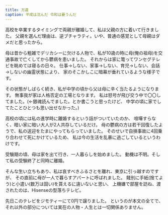```yaml
---
title: 方違
caption: 平成は沈んだ 令和は憂うんだ
---
```


高校を卒業するタイミングで両親が離婚して、私は父親の方に着いて行きました。
父親を選んだ理由は、逆ブチャラティ。いや、普通の感覚として母親はダメだと思ったから。

母は昔から粗雑でデリカシーに欠ける人物で、私が10歳の時に母(俺の祖母)を交通事故で亡くしてから鬱病を患いました。
それからは家に篭ってワンセグテレビを眺めては寝るの日々。
仕事→しない、家事→しない、育児→しない、会話→しないの幽霊状態により、
家のそこかしこに暗幕が垂れているような様子です。

その状態がしばらく続き、私が中学の頃から父は母に辛く当たるようになります。
無事我が家は人格否定の工場となります。
私は怒号が飛び交う中で〇〇してました。(←銀魂読んでました。とか書こうと思ったけど、
中学の頃に家でしてたことひとつも思い出せなかった。)

高校の頃には私の進学時に離婚するという話がついていたのか、
喧嘩すらなく、暗い家に暗い大人が2人共存しているだけ。
母の鬱病の方は若干回復したようで、私の送迎をたまにやってもらっていました。
そのせいで自損事故に4回乗り合わせて死にかけているため、
私は今の生活を乱暴に過ごしているというわけです。

受験期の頃、母は家を出て行き、一人暮らしを始めました。
動機は不明。そして私の受験終了と同時に離婚。

そんな生い立ちもあり、私は哀すべきふるさとを離れ、東京に引っ越すのですが、
その直前に母が一人で暮らすアパートに呼ばれました。
餞別に手紙(捨てよう)と小遣い(数万は固い)を貰えるに違いないと思い、
上機嫌で部屋を訪ね、渡されたのは、Hisenseの型落ちテレビ。

先日このテレビをジモティーにて0円で譲りました。
というのが本文の全てで、それ以外の部分については実在の人物・人生とは一切関係ありません。


